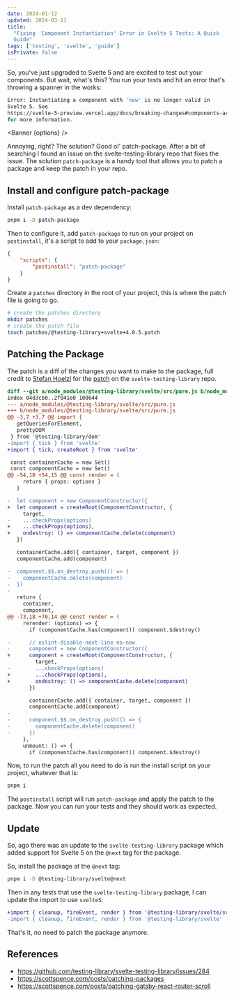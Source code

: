 ```yaml
---
date: 2024-01-12
updated: 2024-03-11
title:
  "Fixing 'Component Instantiation' Error in Svelte 5 Tests: A Quick
  Guide"
tags: ['testing', 'svelte', 'guide']
isPrivate: false
---
```


<script>
  import { Banner } from '$lib/components'
  import { DateDistance } from '$lib/components'

  const options = {
    type: 'info',
    message: `The testing library has been updated. If you're not
      seeing this error in your tests, don't worry. Check 
      out the <a href="#update">update</a> at the end of the post 
      for the simpler approach.
    `
  }
</script>

So, you've just upgraded to Svelte 5 and are excited to test out your
components. But wait, what's this? You run your tests and hit an error
that's throwing a spanner in the works:

```bash
Error: Instantiating a component with 'new' is no longer valid in
Svelte 5. See
https://svelte-5-preview.vercel.app/docs/breaking-changes#components-are-no-longer-classes
for more information.
```

<Banner {options} />

Annoying, right? The solution? Good ol' patch-package. After a bit of
searching I found an issue on the svelte-testing-library repo that
fixes the issue. The solution `patch-package` is a handy tool that
allows you to patch a package and keep the patch in your repo.

## Install and configure patch-package

Install `patch-package` as a dev dependency:

```bash
pnpm i -D patch-package
```

Then to configure it, add `patch-package` to run on your project on
`postinstall`, it's a script to add to your `package.json`:

```json
{
	"scripts": {
		"postinstall": "patch-package"
	}
}
```

Create a `patches` directory in the root of your project, this is
where the patch file is going to go.

```bash
# create the patches directory
mkdir patches
# create the patch file
touch patches/@testing-library+svelte+4.0.5.patch
```

## Patching the Package

The patch is a diff of the changes you want to make to the package,
full credit to [Stefan Hoelzl](https://github.com/stefanhoelzl) for
the
[patch](https://github.com/testing-library/svelte-testing-library/issues/284)
on the `svelte-testing-library` repo.

```diff
diff --git a/node_modules/@testing-library/svelte/src/pure.js b/node_modules/@testing-library/svelte/src/pure.js
index 04d3cb0..2f041e0 100644
--- a/node_modules/@testing-library/svelte/src/pure.js
+++ b/node_modules/@testing-library/svelte/src/pure.js
@@ -3,7 +3,7 @@ import {
   getQueriesForElement,
   prettyDOM
 } from '@testing-library/dom'
-import { tick } from 'svelte'
+import { tick, createRoot } from 'svelte'

 const containerCache = new Set()
 const componentCache = new Set()
@@ -54,18 +54,15 @@ const render = (
     return { props: options }
   }

-  let component = new ComponentConstructor({
+  let component = createRoot(ComponentConstructor, {
     target,
-    ...checkProps(options)
+    ...checkProps(options),
+    ondestroy: () => componentCache.delete(component)
   })

   containerCache.add({ container, target, component })
   componentCache.add(component)

-  component.$$.on_destroy.push(() => {
-    componentCache.delete(component)
-  })
-
   return {
     container,
     component,
@@ -73,18 +70,14 @@ const render = (
     rerender: (options) => {
       if (componentCache.has(component)) component.$destroy()

-      // eslint-disable-next-line no-new
-      component = new ComponentConstructor({
+      component = createRoot(ComponentConstructor, {
         target,
-        ...checkProps(options)
+        ...checkProps(options),
+        ondestroy: () => componentCache.delete(component)
       })

       containerCache.add({ container, target, component })
       componentCache.add(component)
-
-      component.$$.on_destroy.push(() => {
-        componentCache.delete(component)
-      })
     },
     unmount: () => {
       if (componentCache.has(component)) component.$destroy()
```

Now, to run the patch all you need to do is run the install script on
your project, whatever that is:

```bash
pnpm i
```

The `postinstall` script will run `patch-package` and apply the patch
to the package. Now you can run your tests and they should work as
expected.

## Update

So, <DateDistance date='2024-02-16' /> ago there was an update to the
`svelte-testing-library` package which added support for Svelte 5 on
the `@next` tag for the package.

So, install the package at the `@next` tag:

```bash
pnpm i -D @testing-library/svelte@next
```

Then in any tests that use the `svelte-testing-library` package, I can
update the import to use `svelte5`:

```diff
+import { cleanup, fireEvent, render } from '@testing-library/svelte/svelte5'
-import { cleanup, fireEvent, render } from '@testing-library/svelte'
```

That's it, no need to patch the package anymore.

## References

- https://github.com/testing-library/svelte-testing-library/issues/284
- https://scottspence.com/posts/patching-packages
- https://scottspence.com/posts/patching-gatsby-react-router-scroll
